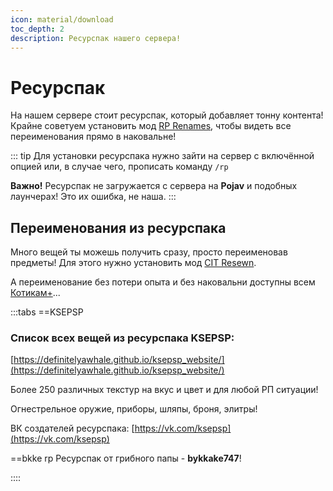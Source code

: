 ```yaml
---
icon: material/download
toc_depth: 2
description: Ресурспак нашего сервера!
---
```


# Ресурспак

На нашем сервере стоит ресурспак, который добавляет тонну контента! Крайне советуем установить мод [RP Renames](https://modrinth.com/mod/rp-renames), чтобы видеть все переименования прямо в наковальне!

::: tip
Для установки ресурспака нужно зайти на сервер с включённой опцией или, в случае чего, прописать команду `/rp`

**Важно!** Ресурспак не загружается с сервера на **Pojav** и подобных лаунчерах! Это их ошибка, не наша.
:::

## Переименования из ресурспака

Много вещей ты можешь получить сразу, просто переименовав предметы! Для этого нужно установить мод [CIT Resewn](https://modrinth.com/mod/cit-resewn).

А переименование без потери опыта и без наковальни доступны всем <span class="neon">[Котикам+](../../info/donate.md)</span>...

:::tabs
==KSEPSP
### Список всех вещей из ресурспака KSEPSP:

[https://definitelyawhale.github.io/ksepsp_website/](https://definitelyawhale.github.io/ksepsp_website/)

Более 250 различных текстур на вкус и цвет и для любой РП ситуации!

Огнестрельное оружие, приборы, шляпы, броня, элитры!

ВК создателей ресурспака: [https://vk.com/ksepsp](https://vk.com/ksepsp)

==bkke rp
Ресурспак от грибного папы - **bykkake747**!

::::
